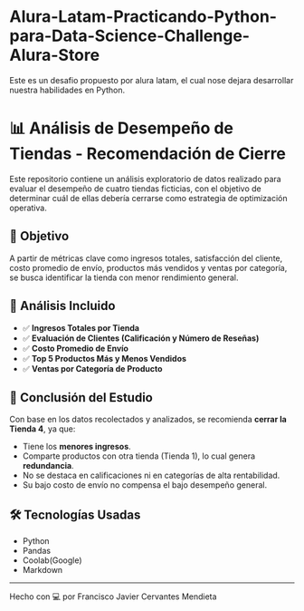 # Alura-Latam-Practicando-Python-para-Data-Science-Challenge-Alura-Store

Este es un desafio propuesto por alura latam, el cual nose dejara desarrollar nuestra habilidades en Python. 
# 📊 Análisis de Desempeño de Tiendas - Recomendación de Cierre

Este repositorio contiene un análisis exploratorio de datos realizado para evaluar el desempeño de cuatro tiendas ficticias, con el objetivo de determinar cuál de ellas debería cerrarse como estrategia de optimización operativa.

## 📌 Objetivo

A partir de métricas clave como ingresos totales, satisfacción del cliente, costo promedio de envío, productos más vendidos y ventas por categoría, se busca identificar la tienda con menor rendimiento general.

## 🧪 Análisis Incluido

- ✅ **Ingresos Totales por Tienda**
- ✅ **Evaluación de Clientes (Calificación y Número de Reseñas)**
- ✅ **Costo Promedio de Envío**
- ✅ **Top 5 Productos Más y Menos Vendidos**
- ✅ **Ventas por Categoría de Producto**

## 🧾 Conclusión del Estudio

Con base en los datos recolectados y analizados, se recomienda **cerrar la Tienda 4**, ya que:

- Tiene los **menores ingresos**.
- Comparte productos con otra tienda (Tienda 1), lo cual genera **redundancia**.
- No se destaca en calificaciones ni en categorías de alta rentabilidad.
- Su bajo costo de envío no compensa el bajo desempeño general.

## 🛠️ Tecnologías Usadas

- Python
- Pandas
- Coolab(Google)
- Markdown

---

Hecho con 💻 por Francisco Javier Cervantes Mendieta
